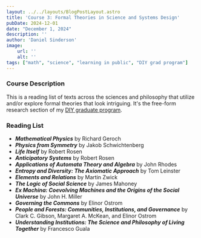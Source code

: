 ```yaml
---
layout: ../../layouts/BlogPostLayout.astro
title: 'Course 3: Formal Theories in Science and Systems Design'
pubDate: 2024-12-01
date: "December 1, 2024"
description: ''
author: 'Daniel Sinderson'
image:
    url: ''
    alt: ''
tags: ["math", "science", "learning in public", "DIY grad program"]
---
```

### Course Description
This is a reading list of texts across the sciences and philosophy that utilize and/or explore formal theories that look intriguing.
It's the free-form research section of my [DIY graduate program](/posts/DIYphd-1).

### Reading List
- ***Mathematical Physics*** by Richard Geroch
- ***Physics from Symmetry*** by Jakob Schwichtenberg
- ***Life Itself*** by Robert Rosen
- ***Anticipatory Systems*** by Robert Rosen
- ***Applications of Automata Theory and Algebra*** by John Rhodes
- ***Entropy and Diversity: The Axiomatic Approach*** by Tom Leinster
- ***Elements and Relations*** by Martin Zwick
- ***The Logic of Social Science*** by James Mahoney
- ***Ex Machina: Coevolving Machines and the Origins of the Social Universe*** by John H. Miller
- ***Governing the Commons*** by Elinor Ostrom
- ***People and Forests: Communities, Institutions, and Governance*** by Clark C. Gibson, Margaret A. McKean, and Elinor Ostrom
- ***Understanding Institutions: The Science and Philosophy of Living Together*** by Francesco Guala